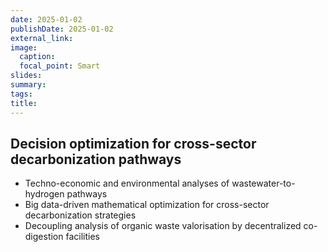 ```yaml
---
date: 2025-01-02
publishDate: 2025-01-02
external_link:
image:
  caption: 
  focal_point: Smart
slides: 
summary: 
tags:
title: 
---
```

## Decision optimization for cross-sector decarbonization pathways

-	Techno-economic and environmental analyses of wastewater-to-hydrogen pathways
-	Big data-driven mathematical optimization for cross-sector decarbonization strategies 
-	Decoupling analysis of organic waste valorisation by decentralized co-digestion facilities